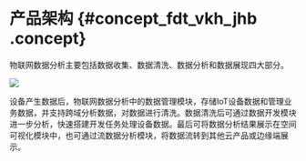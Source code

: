 # 产品架构 {#concept_fdt_vkh_jhb .concept}

物联网数据分析主要包括数据收集、数据清洗、数据分析和数据展现四大部分。

![](http://static-aliyun-doc.oss-cn-hangzhou.aliyuncs.com/assets/img/155565/155721999844346_zh-CN.png)

设备产生数据后，物联网数据分析中的数据管理模块，存储IoT设备数据和管理业务数据，并支持跨域分析数据，对数据进行清洗。数据清洗后可通过数据开发模块进一步分析，快速搭建开发任务处理设备数据。最后可将数据分析结果展示在空间可视化模块中，也可通过流数据分析模块，将数据流转到其他云产品或边缘端展示。


